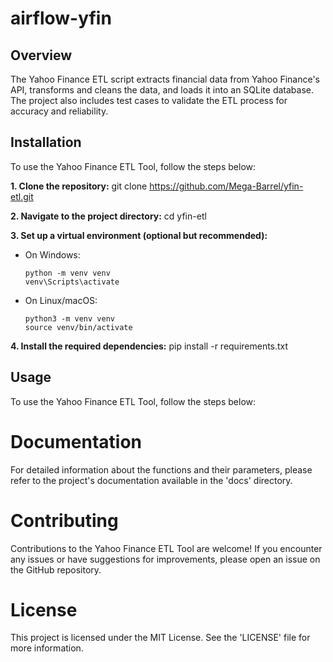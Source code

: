 # airflow-yfin

## Overview
The Yahoo Finance ETL script extracts financial data from Yahoo Finance's API, transforms and cleans the data, and loads it into an SQLite database. The project also includes test cases to validate the ETL process for accuracy and reliability.

## Installation
To use the Yahoo Finance ETL Tool, follow the steps below:

**1. Clone the repository:** git clone https://github.com/Mega-Barrel/yfin-etl.git

**2. Navigate to the project directory:** cd yfin-etl

**3. Set up a virtual environment (optional but recommended):**
- On Windows:
  ```
  python -m venv venv
  venv\Scripts\activate
  ```

- On Linux/macOS:
  ```
  python3 -m venv venv
  source venv/bin/activate
  ```
**4. Install the required dependencies:** pip install -r requirements.txt

## Usage
To use the Yahoo Finance ETL Tool, follow the steps below:

# Documentation
For detailed information about the functions and their parameters, please refer to the project's documentation available in the 'docs' directory.

# Contributing
Contributions to the Yahoo Finance ETL Tool are welcome! If you encounter any issues or have suggestions for improvements, please open an issue on the GitHub repository.

# License
This project is licensed under the MIT License. See the 'LICENSE' file for more information.